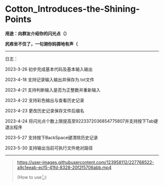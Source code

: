 # Cotton_Introduces-the-Shining-Points 

**用途：向群友介绍你的闪光点（）**

**尻疼坐不住了，一句测你妈掷地有声（**  

** **

日志：

2023-3-26 初步完成基本代码及基本输入输出

2023-4-18 支持记录输入输出并保存为.txt文件

2023-4-21 支持判断输入是否为正整数并重新输入

2023-4-22 支持彩色输出与查看历史记录

2023-4-23 更改历史记录保存文件后缀名

2023-4-24 将闪光点个数上限提高至9223372036854775807并支持按下Tab键退出程序

2023-5-27 支持按下BackSpace键清除历史记录

2023-5-30 支持输出当前可执行文件绝对路径

---

> https://user-images.githubusercontent.com/123958112/227768522-a9c1eeab-ecf5-41fd-8328-20f2f5706abb.mp4
> 
> (How to use👆)
